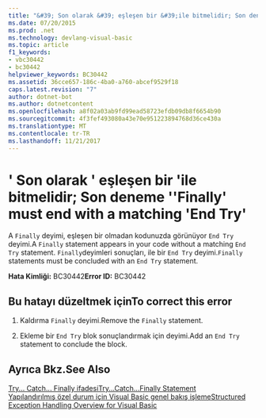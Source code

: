 ```yaml
---
title: "&#39; Son olarak &#39; eşleşen bir &#39;ile bitmelidir; Son deneme &#39;"
ms.date: 07/20/2015
ms.prod: .net
ms.technology: devlang-visual-basic
ms.topic: article
f1_keywords:
- vbc30442
- bc30442
helpviewer_keywords: BC30442
ms.assetid: 36cce657-186c-4ba0-a760-abcef9529f18
caps.latest.revision: "7"
author: dotnet-bot
ms.author: dotnetcontent
ms.openlocfilehash: a8f02a03ab9fd99ead58723efdb09db8f6654b90
ms.sourcegitcommit: 4f3fef493080a43e70e951223894768d36ce430a
ms.translationtype: MT
ms.contentlocale: tr-TR
ms.lasthandoff: 11/21/2017
---
```

# <a name="39finally39-must-end-with-a-matching-39end-try39"></a><span data-ttu-id="f2e9a-102">&#39; Son olarak &#39; eşleşen bir &#39;ile bitmelidir; Son deneme &#39;</span><span class="sxs-lookup"><span data-stu-id="f2e9a-102">&#39;Finally&#39; must end with a matching &#39;End Try&#39;</span></span>
<span data-ttu-id="f2e9a-103">A `Finally` deyimi, eşleşen bir olmadan kodunuzda görünüyor `End Try` deyimi.</span><span class="sxs-lookup"><span data-stu-id="f2e9a-103">A `Finally` statement appears in your code without a matching `End Try` statement.</span></span> <span data-ttu-id="f2e9a-104">`Finally`deyimleri sonuçları, ile bir `End Try` deyimi.</span><span class="sxs-lookup"><span data-stu-id="f2e9a-104">`Finally` statements must be concluded with an `End Try` statement.</span></span>  
  
 <span data-ttu-id="f2e9a-105">**Hata Kimliği:** BC30442</span><span class="sxs-lookup"><span data-stu-id="f2e9a-105">**Error ID:** BC30442</span></span>  
  
## <a name="to-correct-this-error"></a><span data-ttu-id="f2e9a-106">Bu hatayı düzeltmek için</span><span class="sxs-lookup"><span data-stu-id="f2e9a-106">To correct this error</span></span>  
  
1.  <span data-ttu-id="f2e9a-107">Kaldırma `Finally` deyimi.</span><span class="sxs-lookup"><span data-stu-id="f2e9a-107">Remove the `Finally` statement.</span></span>  
  
2.  <span data-ttu-id="f2e9a-108">Ekleme bir `End Try` blok sonuçlandırmak için deyimi.</span><span class="sxs-lookup"><span data-stu-id="f2e9a-108">Add an `End Try` statement to conclude the block.</span></span>  
  
## <a name="see-also"></a><span data-ttu-id="f2e9a-109">Ayrıca Bkz.</span><span class="sxs-lookup"><span data-stu-id="f2e9a-109">See Also</span></span>  
 [<span data-ttu-id="f2e9a-110">Try... Catch... Finally ifadesi</span><span class="sxs-lookup"><span data-stu-id="f2e9a-110">Try...Catch...Finally Statement</span></span>](../../visual-basic/language-reference/statements/try-catch-finally-statement.md)  
 [<span data-ttu-id="f2e9a-111">Yapılandırılmış özel durum için Visual Basic genel bakış işleme</span><span class="sxs-lookup"><span data-stu-id="f2e9a-111">Structured Exception Handling Overview for Visual Basic</span></span>](http://msdn.microsoft.com/en-us/bb81af80-a735-4873-9711-6151a48e418a)
